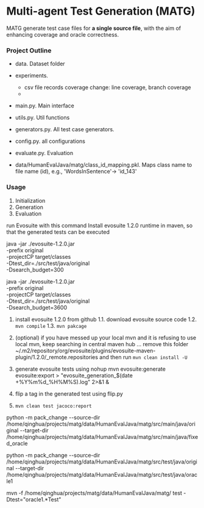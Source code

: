 # Multi-agent Test Generation (MATG)
MATG generate test case files for **a single source file**, with the aim of enhancing coverage and oracle correctness. 

### Project Outline
- data. Dataset folder
- experiments. 
  - csv file records coverage change: line coverage, branch coverage
  - 

- main.py. Main interface 
- utils.py. Util functions 
- generators.py. All test case generators.
- config.py. all configurations
- evaluate.py. Evaluation 
- data/HumanEvalJava/matg/class_id_mapping.pkl. Maps class name to file name (id), e.g., 'WordsInSentence'-> 'id_143'

### Usage

1. Initialization
2. Generation
3. Evaluation



run Evosuite with this command
Install evosuite 1.2.0 runtime in maven, so that the generated tests can be executed

java -jar ./evosuite-1.2.0.jar \
  -prefix original \
  -projectCP target/classes \
  -Dtest_dir=./src/test/java/original \
  -Dsearch_budget=300

java -jar ./evosuite-1.2.0.jar \
  -prefix original \
  -projectCP target/classes \
  -Dtest_dir=./src/test/java/original \
  -Dsearch_budget=3600


<!-- evosuite -->
1. install evosuite 1.2.0 from github
  1.1. download evosuite source code
  1.2. ``mvn compile``
  1.3. ``mvn pakcage``
2. (optional) if you have messed up your local mvn and it is refusing to use local mvn, keep searching in central maven hub ... remove this folder ~/.m2/repository/org/evosuite/plugins/evosuite-maven-plugin/1.2.0/_remote.repositories and then run ``mvn clean install -U``


3. generate evosuite tests using
nohup mvn evosuite:generate evosuite:export > "evosuite_generation_$(date +%Y%m%d_%H%M%S).log" 2>&1 &

4. flip a tag in the generated test using flip.py

5. ``mvn clean test jacoco:report``




<!-- Useful tools -->
<!-- change package -->
python -m pack_change --source-dir /home/qinghua/projects/matg/data/HumanEvalJava/matg/src/main/java/original --target-dir /home/qinghua/projects/matg/data/HumanEvalJava/matg/src/main/java/fixed_oracle

python -m pack_change --source-dir /home/qinghua/projects/matg/data/HumanEvalJava/matg/src/test/java/original --target-dir /home/qinghua/projects/matg/data/HumanEvalJava/matg/src/test/java/oracle1

mvn -f /home/qinghua/projects/matg/data/HumanEvalJava/matg/ test -Dtest="oracle1.*Test"